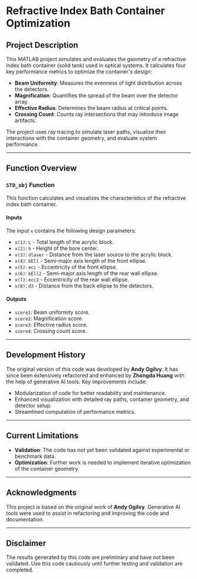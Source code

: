 # **Refractive Index Bath Container Optimization**

## **Project Description**
This MATLAB project simulates and evaluates the geometry of a refractive index bath container (solid tank) used in optical systems. It calculates four key performance metrics to optimize the container's design:
- **Beam Uniformity**: Measures the evenness of light distribution across the detectors.
- **Magnification**: Quantifies the spread of the beam over the detector array.
- **Effective Radius**: Determines the beam radius at critical points.
- **Crossing Count**: Counts ray intersections that may introduce image artifacts.

The project uses ray tracing to simulate laser paths, visualize their interactions with the container geometry, and evaluate system performance.

---

## **Function Overview**
### `STD_obj` Function
This function calculates and visualizes the characteristics of the refractive index bath container.

#### **Inputs**
The input `x` contains the following design parameters:
- `x(1)`: `L` - Total length of the acrylic block.
- `x(2)`: `h` - Height of the bore center.
- `x(3)`: `dlaser` - Distance from the laser source to the acrylic block.
- `x(4)`: `bEll` - Semi-major axis length of the front ellipse.
- `x(5)`: `ecc` - Eccentricity of the front ellipse.
- `x(6)`: `bEll2` - Semi-major axis length of the rear wall ellipse.
- `x(7)`: `ecc2` - Eccentricity of the rear wall ellipse.
- `x(8)`: `d3` - Distance from the back ellipse to the detectors.

#### **Outputs**
- `score1`: Beam uniformity score.
- `score2`: Magnification score.
- `score3`: Effective radius score.
- `score4`: Crossing count score.

---

## **Development History**
The original version of this code was developed by **Andy Ogilvy**. It has since been extensively refactored and enhanced by **Zhongda Huang** with the help of generative AI tools. Key improvements include:
- Modularization of code for better readability and maintenance.
- Enhanced visualization with detailed ray paths, container geometry, and detector setup.
- Streamlined computation of performance metrics.

---

## **Current Limitations**
- **Validation**: The code has not yet been validated against experimental or benchmark data.
- **Optimization**: Further work is needed to implement iterative optimization of the container geometry.

---

## **Acknowledgments**
This project is based on the original work of **Andy Ogilvy**. Generative AI tools were used to assist in refactoring and improving the code and documentation.

---

## **Disclaimer**
The results generated by this code are preliminary and have not been validated. Use this code cautiously until further testing and validation are completed.
